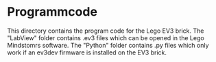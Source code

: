 Programmcode
===

This directory contains the program code for the Lego EV3 brick. The "LabView" folder contains .ev3 files which can be opened in the Lego Mindstomrs software. The "Python" folder contains .py files which only work if an ev3dev firmware is installed on the EV3 brick.
